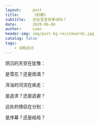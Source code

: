 ```yaml
---
layout:     post
title:      《初春》
subtitle:   还在苦苦背单词吗？
date:       2020-06-04
author:     Leon
header-img: img/post-bg-recitewords.jpg
catalog: false
tags:
    - 诗和远方
---
```



阴沉的天空在犹豫：



是雪花？还是雨滴？



浑浊的河流在疾走：



是追求？还是逃避？



远处的情侣在分别：



是序幕？还是结局？

